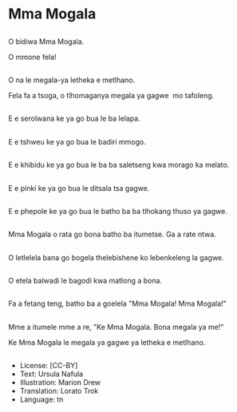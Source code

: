# Mma Mogala

##
O bidiwa Mma Mogala.

O mmone fela!

##
O na le megala-ya letheka e metlhano.

Fela fa a tsoga, o tlhomaganya megala ya gagwe  mo tafoleng. 

##
E e serolwana ke ya go bua le ba lelapa.

##
E e tshweu ke ya go bua le badiri mmogo.

##
E e khibidu ke ya go bua le ba ba saletseng kwa morago ka melato.

##
E e pinki ke ya go bua le ditsala tsa gagwe.

##
E e phepole ke ya go bua le batho ba ba tlhokang thuso ya gagwe.

##
Mma Mogala o rata go bona batho ba itumetse. Ga a rate ntwa.

##
O letlelela bana go bogela thelebishene ko lebenkeleng la gagwe.

##
O etela balwadi le bagodi kwa matlong a bona.

##
Fa a fetang teng, batho ba a goelela "Mma Mogala! Mma Mogala!"

##
Mme a itumele mme a re, "Ke Mma Mogala. Bona megala ya me!"

Ke Mma Mogala le megala ya gagwe ya letheka e metlhano.

##
* License: [CC-BY]
* Text: Ursula Nafula
* Illustration: Marion Drew
* Translation: Lorato Trok
* Language: tn
